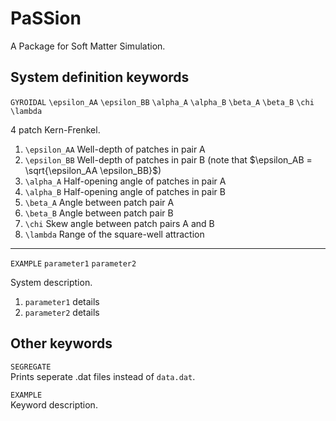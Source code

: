 # PaSSion

A Package for Soft Matter Simulation.

## System definition keywords

`GYROIDAL`
`\epsilon_AA`
`\epsilon_BB`
`\alpha_A`
`\alpha_B`
`\beta_A`
`\beta_B`
`\chi`
`\lambda`

4 patch Kern-Frenkel.  

1. `\epsilon_AA` Well-depth of patches in pair A
2. `\epsilon_BB` Well-depth of patches in pair B (note that $\epsilon_AB = \sqrt{\epsilon_AA \epsilon_BB}$)
3. `\alpha_A` Half-opening angle of patches in pair A
4. `\alpha_B` Half-opening angle of patches in pair B
5. `\beta_A` Angle between patch pair A
6. `\beta_B` Angle between patch pair B
7. `\chi` Skew angle between patch pairs A and B
8. `\lambda` Range of the square-well attraction

***

`EXAMPLE`
`parameter1`
`parameter2`

System description.  

1. `parameter1` details
2. `parameter2` details


## Other keywords

`SEGREGATE`  
Prints seperate .dat files instead of `data.dat`.

`EXAMPLE`  
Keyword description.
